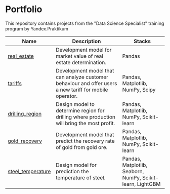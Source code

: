 # Portfolio

This repository contains projects from the "Data Science Specialist" training program by Yandex.Praktikum

| Name              | Description                                                                                             | Stacks
| ----------------- | ------------------------------------------------------------------------------------------------------- | ------ |
| [real_estate](https://github.com/gorbatenkomv/Portfolio/tree/main/real_estate) | Development model for market value of real estate determination. | Pandas |
| [tariffs](https://github.com/gorbatenkomv/Portfolio/tree/main/tariffs) | Development model that can analyze customer behaviour and offer users a new tariff for mobile operator. | Pandas, Matplotlib, NumPy, Scipy |
| [drilling_region](https://github.com/gorbatenkomv/Portfolio/tree/main/drilling_region)   | Design model to determine region for drilling where production will bring the most profit.| Pandas, Matplotlib, NumPy, Scikit-learn|
| [gold_recovery](https://github.com/gorbatenkomv/Portfolio/tree/main/gold_recovery)| Development model that predict the recovery rate of gold from gold ore. | Pandas, Matplotlib, NumPy, Scikit-learn| 
| [steel_temperature](https://github.com/gorbatenkomv/Portfolio/tree/main/steel_temperature)| Design model for prediction the temperature of steel.| Pandas, Matplotlib, Seaborn, NumPy, Scikit-learn, LightGBM |
